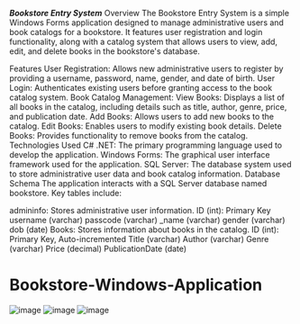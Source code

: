 ***Bookstore Entry System***
Overview
The Bookstore Entry System is a simple Windows Forms application designed to manage administrative users and book catalogs for a bookstore. It features user registration and login functionality, along with a catalog system that allows users to view, add, edit, and delete books in the bookstore's database.

Features
User Registration: Allows new administrative users to register by providing a username, password, name, gender, and date of birth.
User Login: Authenticates existing users before granting access to the book catalog system.
Book Catalog Management:
View Books: Displays a list of all books in the catalog, including details such as title, author, genre, price, and publication date.
Add Books: Allows users to add new books to the catalog.
Edit Books: Enables users to modify existing book details.
Delete Books: Provides functionality to remove books from the catalog.
Technologies Used
C# .NET: The primary programming language used to develop the application.
Windows Forms: The graphical user interface framework used for the application.
SQL Server: The database system used to store administrative user data and book catalog information.
Database Schema
The application interacts with a SQL Server database named bookstore. Key tables include:

admininfo: Stores administrative user information.
ID (int): Primary Key
username (varchar)
passcode (varchar)
_name (varchar)
gender (varchar)
dob (date)
Books: Stores information about books in the catalog.
ID (int): Primary Key, Auto-incremented
Title (varchar)
Author (varchar)
Genre (varchar)
Price (decimal)
PublicationDate (date)

# Bookstore-Windows-Application
![image](https://github.com/user-attachments/assets/edd2d549-40e5-4340-895f-3cd052ab71bd)
![image](https://github.com/user-attachments/assets/41af78b5-8445-4816-a50d-5e01244d9275)
![image](https://github.com/user-attachments/assets/7f2a0dba-4b8e-45f4-a380-daad4f6c84ab)

